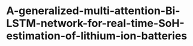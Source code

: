 # A-generalized-multi-attention-Bi-LSTM-network-for-real-time-SoH-estimation-of-lithium-ion-batteries